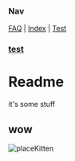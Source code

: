 ### Nav
[FAQ](FAQ.md) | [Index](index.md) | [Test](TEST.md)

### [test](index.md)

# Readme

it's some stuff

## wow

![placeKitten](http://placekitten.com/200/200)